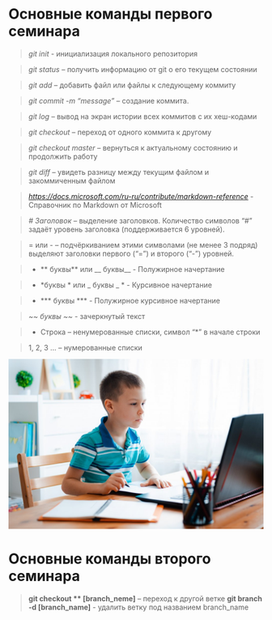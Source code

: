 # Основные команды первого семинара

> *git init* - инициализация локального репозитория

> *git status* – получить информацию от git о его текущем состоянии

> *git add* – добавить файл или файлы к следующему коммиту

> *git commit -m “message”* – создание коммита.

> *git log* – вывод на экран истории всех коммитов с их хеш-кодами

> *git checkout* – переход от одного коммита к другому

> *git checkout master* – вернуться к актуальному состоянию и продолжить работу

> *git diff* – увидеть разницу между текущим файлом и закоммиченным файлом

> *https://docs.microsoft.com/ru-ru/contribute/markdown-reference* - Справочник по Markdown от Microsoft

> *# Заголовок*  – выделение заголовков. Количество символов “#” задаёт уровень заголовка  (поддерживается 6 уровней).

> = или -  – подчёркиванием этими символами (не менее 3 подряд) выделяют заголовки  первого (“=”) и второго (“-”) уровней.

> * ** буквы** или __ буквы__ - Полужирное начертание

> *  *буквы * или  _ буквы _ * - Курсивное начертание

> * *** буквы ***  - Полужирное курсивное начертание

> *~~ буквы ~~* - зачеркнутый текст

> * Строка – ненумерованные списки, символ “*” в начале строки

> 1, 2, 3 … – нумерованные списки

![Иллюстрация к проекту](%D0%BA%D0%B0%D1%80%D1%82%D0%B8%D0%BD%D0%BA%D0%B0.jpeg)

# Основные команды второго семинара

> **git checkout ** [branch_neme]** – переход к другой ветке
>  **git branch -d [branch_name]** - удалить ветку под названием branch_name
